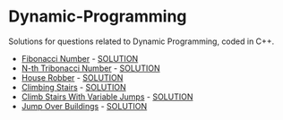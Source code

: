 # Dynamic-Programming
Solutions for questions related to Dynamic Programming, coded in C++. <br/>
* [Fibonacci Number](https://leetcode.com/problems/fibonacci-number/) - [SOLUTION](https://github.com/unnati109c/Dynamic-Programming/blob/main/1.%20Fibonacci%20Number%20(leetcode).cpp)
* [N-th Tribonacci Number](https://leetcode.com/problems/n-th-tribonacci-number/) - [SOLUTION](https://github.com/unnati109c/Dynamic-Programming/blob/main/4.%20N-th%20Tribonacci%20Number%20(leetcode).cpp)
* [House Robber](https://leetcode.com/problems/house-robber/) - [SOLUTION](https://github.com/unnati109c/Dynamic-Programming/blob/main/2.%20House%20Robber%20(leetcode).cpp)
* [Climbing Stairs](https://leetcode.com/problems/climbing-stairs/) - [SOLUTION](https://github.com/unnati109c/Dynamic-Programming/blob/main/5.%20Climbing%20Stairs%20(leetcode).cpp)
* [Climb Stairs With Variable Jumps](https://www.pepcoding.com/resources/online-java-foundation/dynamic-programming-and-greedy/climb-stairs-with-variable-jumps-official/ojquestion) - [SOLUTION](https://github.com/unnati109c/Dynamic-Programming/blob/main/6.%20Climb%20Stairs%20With%20Variable%20Jumps%20(Pepcoding).cpp)
* [Jump Over Buildings](https://github.com/unnati109c/Dynamic-Programming/blob/main/Jump%20Over%20Buildings) - [SOLUTION](https://github.com/unnati109c/Dynamic-Programming/blob/main/7.%20Jump%20Over%20Buildings%20(Codechef).cpp)
